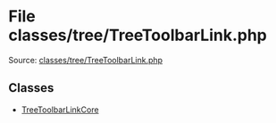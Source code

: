 File classes/tree/TreeToolbarLink.php
=========

Source: [classes/tree/TreeToolbarLink.php](https://github.com/PrestaShop/PrestaShop/blob/1.6.0.2/classes/tree/TreeToolbarLink.php)


Classes
-------

* [TreeToolbarLinkCore](class.TreeToolbarLinkCore.md)

